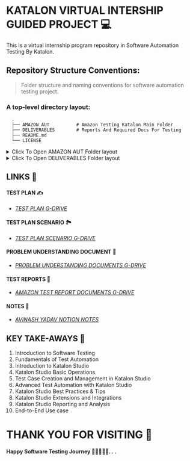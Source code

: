 # KATALON VIRTUAL INTERSHIP GUIDED PROJECT 💻

This is a virtual internship program repository in Software Automation Testing By Katalon.

## Repository Structure Conventions:

> Folder structure and naming conventions for software automation testing project.

### A top-level directory layout:

      .
      ├── AMAZON AUT          # Amazon Testing Katalon Main Folder
      ├── DELIVERABLES        # Reports And Required Docs For Testing
      ├── README.md
      └── LICENSE

<details>
  <summary>Click To Open AMAZON AUT Folder layout</summary>
  
        .
        ├── .cache/Keywords
        ├── Data Files
        ├── Include/config
        ├── Keywords
        ├── Object Repository
        ├── Profiles
        ├── Reports
        ├── Screenshots
        ├── Scripts
        ├── Test Cases
        ├── Test Listeners
        ├── settings
        ├── .gitignore
        ├── .project
        ├── SI-GuidedProject-705559-1705495203.prj
        └── console.properties

</details>

<details>
  <summary>Click To Open DELIVERABLES Folder layout</summary>
  
        .
        ├── 001_TEST PLAN
        ├── 002_TEST CASE SCENARIO
        ├── 003_PROBLEM UNDERSTANDING DOCUMENTS
        ├── 004_DATA FILES
        └── 005_REPORTS

</details>

## LINKS 🔗

#### TEST PLAN ✍️

- _[TEST PLAN G-DRIVE](https://docs.google.com/document/d/1TtWe_kht437bVTeobKRCQGLUoK-rDPxm/edit?usp=sharing&ouid=107373799266165963408&rtpof=true&sd=true)_

#### TEST PLAN SCENARIO 🏞️

- _[TEST PLAN SCENARIO G-DRIVE](https://docs.google.com/spreadsheets/d/1nax-pSMttNyfUYOjTiCChBgoSpkUQp29/edit?usp=sharing&ouid=107373799266165963408&rtpof=true&sd=true)_

#### PROBLEM UNDERSTANDING DOCUMENT 📄

- _[PROBLEM UNDERSTANDING DOCUMENTS G-DRIVE](https://drive.google.com/drive/folders/1KdJjilDQbJK1HB8U3Pe_6vCZ4EocdHMO?usp=sharing)_

#### TEST REPORTS 📄

- _[AMAZON TEST REPORT DOCUMENTS G-DRIVE](https://drive.google.com/drive/folders/1G38lUwGnwVe1TR4br5NK0ISuO1-uH9xF?usp=sharing)_

#### NOTES 📝

- _[AVINASH YADAV NOTION NOTES](https://avinashyadav16.notion.site/KATALON-VIRTUAL-INTERNSHIP-4bbfb2c91bee405d94207c2e5cc31009?pvs=4)_

## KEY TAKE-AWAYS 🔐

1.  Introduction to Software Testing
2.  Fundamentals of Test Automation
3.  Introduction to Katalon Studio
4.  Katalon Studio Basic Operations
5.  Test Case Creation and Management in Katalon Studio
6.  Advanced Test Automation with Katalon Studio
7.  Katalon Studio Best Practices & Tips
8.  Katalon Studio Extensions and Integrations
9.  Katalon Studio Reporting and Analysis
10. End-to-End Use case

# THANK YOU FOR VISITING 💝

**Happy Software Testing Journey 🚶‍♂️🚶🚶‍♀️. . .**
